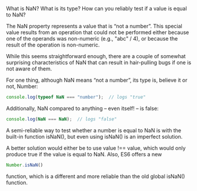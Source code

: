 What is NaN? What is its type? How can you reliably test if a value is equal to NaN?

The NaN property represents a value that is “not a number”. This special value results from an operation that could not be performed either because one of the operands was non-numeric (e.g., "abc" / 4), or because the result of the operation is non-numeric.

While this seems straightforward enough, there are a couple of somewhat surprising characteristics of NaN that can result in hair-pulling bugs if one is not aware of them.

For one thing, although NaN means “not a number”, its type is, believe it or not, Number:
```js
console.log(typeof NaN === "number");  // logs "true"
```
Additionally, NaN compared to anything – even itself! – is false:
```js
console.log(NaN === NaN);  // logs "false"
```
A semi-reliable way to test whether a number is equal to NaN is with the built-in function isNaN(), but even using isNaN() is an imperfect solution.

A better solution would either be to use value !== value, which would only produce true if the value is equal to NaN. Also, ES6 offers a new 
```js
Number.isNaN() 
```
function, which is a different and more reliable than the old global isNaN() function.